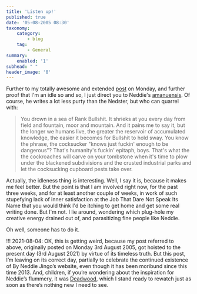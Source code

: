 ```yaml
---
title: 'Listen up!'
published: true
date: '05-08-2005 08:30'
taxonomy:
    category:
        - blog
    tag:
        - General
summary:
    enabled: '1'
subhead: " "
header_image: '0'
---
```


Further to my totally awesome and extended [post](https://www.jeremycherfas.net/blog/bush-vs-mencken-no-contest) on Monday, and further proof that I'm an idle so and so, I just direct you to Neddie's [amanuensis](http://byneddiejingo.blogspot.com/2005/08/on-bullshit.html). Of course, he writes a lot less purty than the Nedster, but who can quarrel with:


> You drown in a sea of Rank Bullshit. It shrieks at you every day from field and fountain, moor and mountain. And it pains me to say it, but the longer we humans live, the greater the reservoir of accumulated knowledge, the easier it becomes for Bullshit to hold sway. You know the phrase, the cocksucker "knows just fuckin' enough to be dangerous"? That's humanity's fuckin' epitaph, boys. That's what the the cockroaches will carve on your tombstone when it's time to plow under the blackened subdivisions and the crusted industrial parks and let the cocksucking cupboard pests take over.

Actually, the idleness thing is interesting. Well, I say it is, because it makes me feel better. But the point is that I am involved right now, for the past three weeks, and for at least another couple of weeks, in work of such stupefying lack of inner satisfaction at the Job That Dare Not Speak Its Name that you would think I'd be itching to get home and get some real writing done. But I'm not. I lie around, wondering which plug-hole my creative energy drained out of, and parasitizing fine people like Neddie.

Oh well, someone has to do it.

!!! 2021-08-04: OK, this is getting weird, because my post referred to above, originally posted on Monday 3rd August 2005, got hoisted to the present day (3rd August 2021) by virtue of its timeless truth. But this post, I’m leaving on its correct day, partially to celebrate the continued existence of By Neddie Jingo’s website, even though it has been moribund since this time 2013. And, children, if you’re wondering about the inspiration for Neddie’s flummery, it was [Deadwood](https://en.wikipedia.org/wiki/Deadwood_(TV_series)), which I stand ready to rewatch just as soon as there’s nothing new I need to see.
